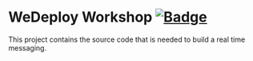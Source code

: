 # WeDeploy Workshop [![Badge](https://img.shields.io/badge/built%20with-wedeploy-00d46a.svg?style=flat)](http://wedeploy.com)

This project contains the source code that is needed to build a real time messaging.
